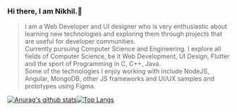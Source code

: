 ### Hi there, I am Nikhil.👋


<!--
**imnik-45/imnik-45** is a ✨ _special_ ✨ repository because its `README.md` (this file) appears on your GitHub profile.

Here are some ideas to get you started:

- 🔭 I’m currently working on Angular
- 🌱 I’m currently learning UI Design.
- 👯 I’m looking to collaborate on ...
- 🤔 I’m looking for help with ...
- 💬 Ask me about ...
- 📫 How to reach me: ...
- 😄 Pronouns: ...
- ⚡ Fun fact: ...
-->

> I am a Web Developer and UI designer who is very enthusiastic about learning new technologies and exploring them through projects that are useful for  developer communities. <br />
> Currently pursuing Computer Science and Engineering. I explore all fields of Computer Science, be it Web Development, UI Design, Flutter and the sport of Programming in C, C++, Java.<br /> 
> Some of the technologies I enjoy working with include NodeJS, Angular, MongoDB, other JS frameworks and UI/UX samples and prototypes using Figma. <br />

[![Anurag's github stats](https://github-readme-stats.vercel.app/api?username=imnik-45&count_private=true&show_icons=true&theme=monokai)](https://github.com/imnik-45/github-readme-stats)[![Top Langs](https://github-readme-stats.vercel.app/api/top-langs/?username=imnik-45&show_icons=true&theme=radical)](https://github.com/imnik-45/github-readme-stats)
